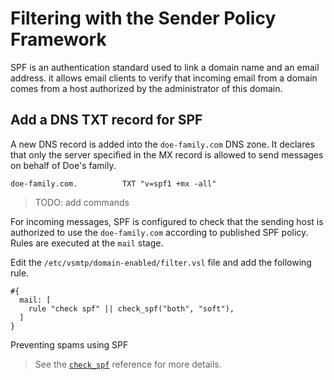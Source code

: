 # Filtering with the Sender Policy Framework

SPF is an authentication standard used to link a domain name and an email address. it allows email clients to verify that incoming email from a domain comes from a host authorized by the administrator of this domain.

## Add a DNS TXT record for SPF

A new DNS record is added into the `doe-family.com` DNS zone. It declares that only the server specified in the MX record is allowed to send messages on behalf of Doe's family.

```shell
doe-family.com.          TXT "v=spf1 +mx -all"
```

> TODO: add commands

For incoming messages, SPF is configured to check that the sending host is authorized to use the `doe-family.com` according to published SPF policy. Rules are executed at the `mail` stage.

Edit the `/etc/vsmtp/domain-enabled/filter.vsl` file and add the following rule.

```rust,ignore
#{
  mail: [
    rule "check spf" || check_spf("both", "soft"),
  ]
}
```

<p class="ann"> Preventing spams using SPF </p>

> See the [`check_spf`][check_spf_fn_ref] reference for more details.

[check_spf_fn_ref]: ../../ref/vSL/api/fn::global.md
